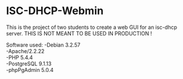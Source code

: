 ISC-DHCP-Webmin
===============

This is the project of two students to create a web GUI for an isc-dhcp server.
THIS IS NOT MEANT TO BE USED IN PRODUCTION !

Software used: 
-Debian 3.2.57 <br />
-Apache/2.2.22<br />
-PHP 5.4.4<br />
-PostgreSQL 9.1.13<br />
-phpPgAdmin 5.0.4
